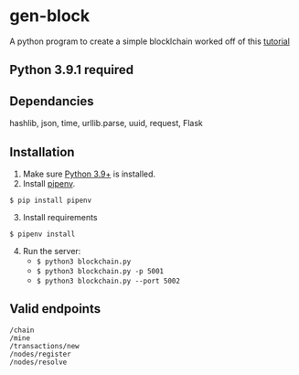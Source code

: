 # gen-block
A python program to create a simple blocklchain
worked off of this [tutorial](https://hackernoon.com/learn-blockchains-by-building-one-117428612f46)

## Python 3.9.1 required

## Dependancies
hashlib, json, time, urllib.parse, uuid, request, Flask

## Installation

1. Make sure [Python 3.9+](https://www.python.org/downloads/) is installed. 
2. Install [pipenv](https://github.com/kennethreitz/pipenv). 

```
$ pip install pipenv 
```
3. Install requirements  
```
$ pipenv install 
``` 

4. Run the server:
    * `$ python3 blockchain.py` 
    * `$ python3 blockchain.py -p 5001`
    * `$ python3 blockchain.py --port 5002`


## Valid endpoints

    /chain
    /mine
    /transactions/new
    /nodes/register
    /nodes/resolve
